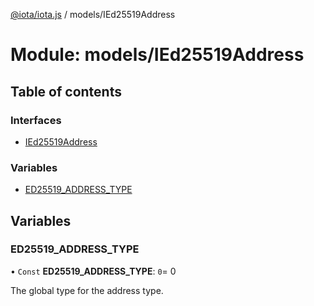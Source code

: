 [@iota/iota.js](../README.md) / models/IEd25519Address

# Module: models/IEd25519Address

## Table of contents

### Interfaces

- [IEd25519Address](../interfaces/models_ied25519address.ied25519address.md)

### Variables

- [ED25519\_ADDRESS\_TYPE](models_ied25519address.md#ed25519_address_type)

## Variables

### ED25519\_ADDRESS\_TYPE

• `Const` **ED25519\_ADDRESS\_TYPE**: ``0``= 0

The global type for the address type.
